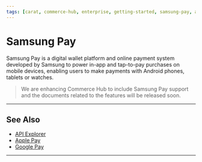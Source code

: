 ```yaml
---
tags: [carat, commerce-hub, enterprise, getting-started, samsung-pay, android, mobile, wallet]
---
```


# Samsung Pay

Samsung Pay is a digital wallet platform and online payment system developed by Samsung to power in-app and tap-to-pay purchases on mobile devices, enabling users to make payments with Android phones, tablets or watches. 

<!-- theme: danger -->
> We are enhancing Commerce Hub to include Samsung Pay support and the documents related to the features will be released soon.

---

## See Also

- [API Explorer](../api/?type=post&path=/payments/v1/charges)
- [Apple Pay](?path=docs/Online-Mobile-Digital/Wallets-AltPayments/Apple-Pay/Apple-Pay.md)
- [Google Pay](?path=docs/Online-Mobile-Digital/Wallets-AltPayments/Google-Pay/Google-Pay.md)

---